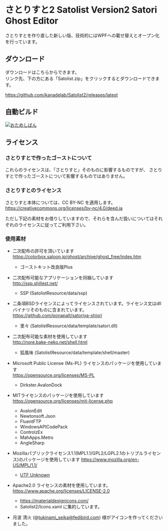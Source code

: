 # さとりすと2 Satolist Version2 Satori Ghost Editor

さとりすとを作り直した新しい版、技術的にはWPFへの載せ替えとオープン化を行っています。

## ダウンロード
ダウンロードはこちらからできます。  
リンク先、下の方にある「Satolist.zip」をクリックするとダウンロードできます。

https://github.com/kanadelab/Satolist2/releases/latest

## 自動ビルド
[![おためしばん](https://github.com/kanadelab/Satolist2/actions/workflows/ci.yml/badge.svg?branch=master&event=push)](https://github.com/kanadelab/Satolist2/actions/workflows/ci.yml)

## ライセンス
### さとりすとで作ったゴーストについて
これらのライセンスは、「さとりすと」そのものに影響するものですが、
さとりすとで作ったゴーストについて影響するものではありません。

### さとりすとのライセンス
さとりすと本体については、CC BY-NC を適用します。
https://creativecommons.org/licenses/by-nc/4.0/deed.ja

ただし下記の素材をお借りしていますので、それらを含んだ扱いについてはそれぞれのライセンスに従ってご利用下さい。

### 使用素材
* 二次配布の許可を頂いています  
https://colorbox.saloon.jp/ghost/archive/ghost_free/index.htm
  * ゴーストキット改良版Plus

* 二次配布可能なアプリケーションを同梱しています  
http://ssp.shillest.net/ 
  * SSP (SatolistResource/data/ssp)

* 二条項BSDライセンスによってライセンスされています。ライセンス文はdllバイナリそのものに含まれています。
https://github.com/ponapalt/satoriya-shiori
  * 里々 (SatolistResource/data/template/satori.dll)

* 二次配布可能な素材を使用しています  
http://nore.bake-neko.net/shell.html
  * 狐風味 (SatolistResource/data/template/shell/master)

* Microsoft Public License (Ms-PL) ライセンスのパッケージを使用しています  
https://opensource.org/licenses/MS-PL  
  * Dirkster.AvalonDock

* MITライセンスのパッケージを使用しています  
https://opensource.org/licenses/mit-license.php
  * AvalonEdit
  * Newtonsoft.Json
  * FluentFTP
  * WindowsAPICodePack
  * ControlzEx
  * MahApps.Metro
  * AngleSharp

* Mozillaパブリックライセンス1.1(MPL1.1/GPL2/LGPL2.1のトリプルライセンス)のパッケージを使用しています
https://www.mozilla.org/en-US/MPL/1.1/
  * [UTF Unknown](https://github.com/CharsetDetector/UTF-unknown)

* Apache2.0 ライセンスの素材を使用しています。  
  https://www.apache.org/licenses/LICENSE-2.0
  * https://materialdesignicons.com/
  * Satolist2/Icons.xaml に集約しています。

* 月波 清火 (@tukinami_seika@fedibird.com) 様がアイコンを作ってくださいました。